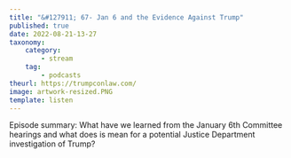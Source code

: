 ```yaml
---
title: "&#127911; 67- Jan 6 and the Evidence Against Trump"
published: true
date: 2022-08-21-13-27
taxonomy:
    category:
        - stream
    tag:
        - podcasts
theurl: https://trumpconlaw.com/
image: artwork-resized.PNG
template: listen
---
```


Episode summary: What have we learned from the January 6th Committee hearings and what does is mean for a potential Justice Department investigation of Trump?
